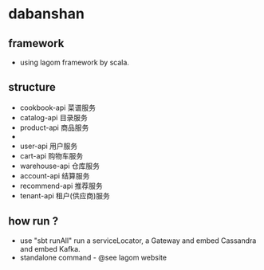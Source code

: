# dabanshan

## framework

* using lagom framework by scala.

## structure

* cookbook-api 菜谱服务
* catalog-api 目录服务
* product-api 商品服务
*
* user-api 用户服务
* cart-api 购物车服务
* warehouse-api 仓库服务
* account-api 结算服务
* recommend-api 推荐服务
* tenant-api 租户(供应商)服务

## how run ?

* use "sbt runAll" run a serviceLocator, a Gateway and embed Cassandra and embed Kafka.
* standalone command - @see lagom website